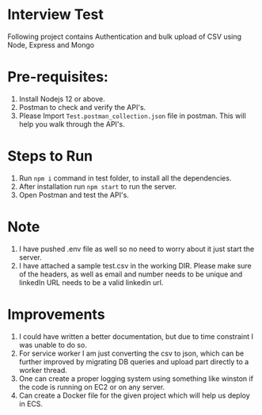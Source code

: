 # Interview Test

Following project contains Authentication and bulk upload of CSV using Node, Express and Mongo
 
# Pre-requisites: 
1. Install Nodejs 12 or above. 
2. Postman to check and verify the API's. 
3. Please Import ```Test.postman_collection.json``` file in postman. This will help you walk through the API's.


# Steps to Run 
1. Run ```npm i``` command in test folder, to install all the dependencies. 
2. After installation run ```npm start``` to run the server. 
3. Open Postman and test the API's. 

# Note
1. I have pushed .env file as well so no need to worry about it just start the server. 
2. I have attached a sample test.csv in the working DIR. Please make sure of the headers, as well as email and number needs to be unique and linkedIn URL needs to be a valid linkedin url.

# Improvements

1. I could have written a better documentation, but due to time constraint I was unable to do so. 
2. For service worker I am just converting the csv to json, which can be further improved by migrating DB queries and upload part directly to a worker thread. 
3. One can create a proper logging system using something like winston if the code is running on EC2 or on any server. 
4. Can create a Docker file for the given project which will help us deploy in ECS. 
